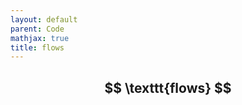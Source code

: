 ```yaml
---
layout: default
parent: Code
mathjax: true
title: flows 
---
```

<p align="center">
    <h2 align="center"> <strong> $$ \texttt{flows} $$ </strong> </h2>
</p>
<p>&nbsp;</p>
